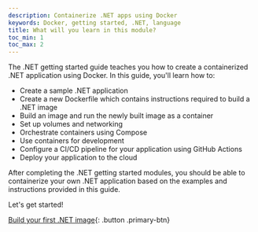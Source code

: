 ```yaml
---
description: Containerize .NET apps using Docker
keywords: Docker, getting started, .NET, language
title: What will you learn in this module?
toc_min: 1
toc_max: 2
---
```


The .NET getting started guide teaches you how to create a containerized .NET application using Docker. In this guide, you'll learn how to:

* Create a sample .NET application
* Create a new Dockerfile which contains instructions required to build a .NET image
* Build an image and run the newly built image as a container
* Set up volumes and networking
* Orchestrate containers using Compose
* Use containers for development
* Configure a CI/CD pipeline for your application using GitHub Actions
* Deploy your application to the cloud

After completing the .NET getting started modules, you should be able to containerize your own .NET application based on the examples and instructions provided in this guide.

Let's get started!

[Build your first .NET image](build-images.md){: .button .primary-btn}
